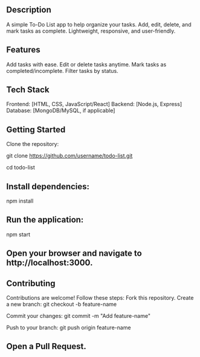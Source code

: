 ## Description

A simple To-Do List app to help organize your tasks.
Add, edit, delete, and mark tasks as complete.
Lightweight, responsive, and user-friendly.

## Features

Add tasks with ease.
Edit or delete tasks anytime.
Mark tasks as completed/incomplete.
Filter tasks by status.

## Tech Stack

Frontend: [HTML, CSS, JavaScript/React]
Backend: [Node.js, Express]
Database: [MongoDB/MySQL, if applicable]

## Getting Started

Clone the repository:

git clone https://github.com/username/todo-list.git

cd todo-list

## Install dependencies:
npm install

## Run the application:
npm start

## Open your browser and navigate to http://localhost:3000.

## Contributing

Contributions are welcome! Follow these steps:
Fork this repository.
Create a new branch: git checkout -b feature-name

Commit your changes: git commit -m "Add feature-name"

Push to your branch: git push origin feature-name

## Open a Pull Request.




















